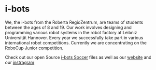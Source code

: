 # i-bots

We, the i-bots from the Roberta RegioZentrum, are teams of students between the ages of 8 and 19. Our work involves designing and programming various robot systems in the robot factory at Leibniz Universität Hannover. Every year we successfully take part in various international robot competitions. Currently we are concentrating on the RoboCup Junior competition.

Check out our open Source [i-bots Soccer](https://github.com/MelissaKt/i-bots_Soccer) files as well as our [website](https://i-bots.de/) and our [instragram](https://www.instagram.com/ibots.de/)


